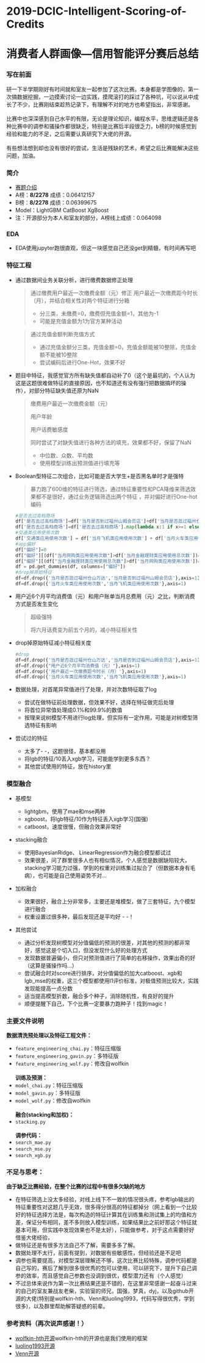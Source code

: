 # 2019-DCIC-Intelligent-Scoring-of-Credits
# 消费者人群画像—信用智能评分赛后总结

### 写在前面
研一下半学期刚好有时间就和室友一起参加了这次比赛。本身都是学图像的，第一次搞数据挖掘，一边摸索讨论一边实践，摸爬滚打的踩过了各种坑，可以说从中成长了不少，比赛刚结束趁热记录下，有理解不对的地方也希望指出，非常感谢。<br><br>比赛中也深深感到自己水平的有限，无论是理论知识，编程水平，思维逻辑还是各种比赛中的调参和骚操作都很缺乏，特别是比赛后半段很乏力，b榜的时候感觉到经验和能力的不足，之后需要认真研究下大佬的开源。<br><br>
有些想法想到却也没有很好的尝试，生活是残缺的艺术，希望之后比赛能解决这些问题，加油。


### 简介
  - [赛题介绍](https://www.datafountain.cn/competitions/337/details/rule)
  - A榜：**8/2278** 成绩：0.06412157
  - B榜：**8/2278** 成绩：0.06399675
  - Model：LightGBM CatBoost XgBoost
  - 注：开源部分为本人和室友的部分，A榜线上成绩：0.064098

### EDA

 - EDA使用jupyter跑很直观，但这一块感觉自己还没get到精髓，有时间再写吧

### 特征工程

  - 通过数据间业务关联分析，进行缴费数据修正处理

    > 通过缴费用户最近一次缴费金额（元）修正 用户最近一次缴费距今时长（月），并结合相关性对两个特征进行分箱
    >
    > - 分三类，未缴费=0，缴费但充值金额=1，其他为-1
    > - 可能是充值金额为1为官方某种活动
    
    > 通过充值金额判断充值方式
    >
    > - 通过充值金额分三类，充值金额=0，充值金额能被10整除，充值金额不能被10整除
    > - 尝试编码后进行One-Hot，效果不好
 
  - 题目中特征，我感觉官方所有缺失值都自动补了0（这个是最坑的，个人认为这是这题很难做特征的直接原因，也不知道还有没有强行把数据搞坏的操作），对部分特征缺失值还原为NaN

    > 缴费用户最近一次缴费金额（元）
    >
    > 用户年龄
    >
    > 用户话费敏感度
    >
    > 同时尝试了对缺失值进行各种方法的填充，效果都不好，保留了NaN
    > - 中位数、众数、平均数
    > - 使用模型训练出预测值进行填充等

  - Boolean型特征二次组合，比如可能是否大学生+是否黑名单时才是强特

    > 暴力跑了600维的特征进行筛选，通过特征重要性和PCA降维来筛选效果都不是很好，通过业务逻辑筛选出两个特征 ，并对偏好进行One-hot编码
    
    ```python
    #是否去过高档商场   
    df['是否去过高档商场']=df['当月是否到过福州山姆会员店']+df['当月是否逛过福州仓山万达']
    df['是否去过高档商场']=df['是否去过高档商场'].map(lambda x:1 if x>=1 else 0) 
    #交通类应用使用次数
    df['交通类应用使用次数'] = df['当月飞机类应用使用次数'] + df['当月火车类应用使用次数']
    #app偏好
    df["偏好"]=0
    df["偏好"][(df["当月网购类应用使用次数"]>df['当月金融理财类应用使用总次数'])&(df['当月网购类应用使用次数']>df['当月视频播放类应用使用次数'])]=1
    df["偏好"][(df["当月金融理财类应用使用总次数"]>df['当月网购类应用使用次数'])&(df['当月金融理财类应用使用总次数']>df['当月视频播放类应用使用次数'])]=2
    df = pd.get_dummies(df, columns=["偏好"])
    #drop掉原始特征
    df=df.drop({'当月是否逛过福州仓山万达','当月是否到过福州山姆会员店'},axis=1)
    df=df.drop({'当月火车类应用使用次数','当月飞机类应用使用次数'},axis=1)
    ```
    
  - 用户近6个月平均消费值（元）和用户账单当月总费用（元）之比，判断消费方式是否发生变化

    > 超级强特
    >
    > 将六月话费变为前五个月的，减小特征相关性

  - drop掉原始特征减小特征相关度

    ```python
    #drop  
    df=df.drop({'当月是否逛过福州仓山万达','当月是否到过福州山姆会员店'},axis=1)
    df=df.drop({"用户近6个月平均消费值（元）"},axis=1)
    df=df.drop({'用户最近一次缴费距今时长（月）'},axis=1)
    df=df.drop({'当月火车类应用使用次数','当月飞机类应用使用次数'},axis=1)
    ```
    
  - 数据处理，对首尾异常值进行了处理，并对次数特征取了log

    - 尝试在做特征前处理数据，但效果不好，选择在特征做完后处理
    - 将首位异常值处理成0.1%和99.9%的数值
    - 按理来说树模型不用进行log处理，但实际有一定作用，可能是对树模型筛选特征有影响

  - 尝试过的特征

    - 太多了- -，这题很怪，基本都没用
    - 将lgb的特征/10丢入xgb学习，可能能学到更多东西？
    - 其他尝试使用的特征，放在history里

### 模型融合

  - 基模型
    - lightgbm，使用了mae和mse两种
    - xgboost，将lgb特征/10作为特征丢入xgb学习(国强)
    - catboost，速度很慢，但融合效果非常好

  - stacking融合
    - 使用BayesianRidge、 LinearRegression作为融合模型都试过
    - 效果很差，问了群里很多人也有相似情况，个人感觉是数据缺陷较大，stacking学习能力过强，学到的权重对训练集过拟合了（但数据本身有毛病），也可能是自己使用姿势不对...
    
  - 加权融合
    - 效果很好，融合上分非常多，主要还是堆模型，做了三套特征，九个模型进行融合
    - 权重设置过很多种，最后发现还是平均好 - -！

  - 其他尝试
    - 通过分析发现树模型对分值偏低的预测的很差，对其他的预测的都非常好，感觉这是个切入口，但没发现什么好的处理方式
    - 发现数据普遍偏小，但只对预测值进行了简单的右移操作，效果出奇的好（这算是骚操作吗...）
    - 尝试融合时对score进行排序，对分值偏低的加大catboost、xgb和lgb_mse的权重，这三个模型都使用l1评价标准，对极值预测比较大，实践发现能提高一点分数
    - 适当提高模型折数，融合多个种子，消除随机性，有良好的提升
    - 顺便提醒下自己，下个比赛一定要暴力跑种子！找到magic！

### 主要文件说明
**数据清洗预处理以及特征工程文件：**
- `feature_engineering_chai.py`：特征压缩版
- `feature_engineering_gavin.py`：多特征版
- `feature_engineering_wolf.py`：修改自wolfkin<br><br>
**训练及预测：**
- `model_chai.py`：特征压缩版
- `model_gavin.py`：多特征版
- `model_wolf.py`：修改自wolfkin<br><br>
**融合(stacking和加权)：**
- `stacking.py`<br><br>
**调参代码：**
- `search_mae.py`
- `search_mse.py`
- `search_xgb.py`

### 不足与思考：
**由于缺乏比赛经验，在整个比赛的过程中有很多欠缺的地方**
- 在特征筛选上没太多经验，对线上线下不一致的情况很头疼，参考lgb输出的特征重要性对这题几乎无效，很多得分很高的特征都掉分（网上看到一个比较好的特征选择方法是，每次构造的特征计算其在训练集和测试集上的均值和方差，保证分布相同，差不多则放入模型训练，如果结果比之前好那这个特征就基本可用，但实践中发现效果也不是太好），只能做参考，对于这点需要好好借鉴大佬经验，
- 做特征还是有很多方法自己不了解，需要多多了解。
- 数据处理不太行，前面有提到，对数据有些敏感性，但经验还是不足吧
- 调参也需要提高，对模型深层理解还不够，这次比赛比较特殊，调参代码都是自己写的，赛后了解到很多很优秀的包可以使用，可以研究下，提升下自己调参的效率，而且感觉自己参数也没调到很优，模型潜力还有（个人感觉）
- 不过总体来说作为第一次比赛结果还是不错的，在这里非常感谢一起奋斗过来的自己的室友兼战友老柴，实验室的师兄，国强，梦真，dyj，以及github开源的大佬(特别是wolfkin-hth、Venn和luoling1993，代码写得很优秀，学到很多)，以及群里帮助解答疑惑的前辈。

### 参考资料（再次说声感谢！）
  - [wolfkin-hth开源](https://github.com/wolfkin-hth/ImageOfConsumers)wolfkin-hth的开源也是我们使用的框架
  - [luoling1993开源](https://github.com/luoling1993/DataFountain-Intelligent-Credit-Score/blob/master/README.md) 
  - [Venn开源](https://github.com/wangvenn/Credit-Scoring-Regression) 
  
